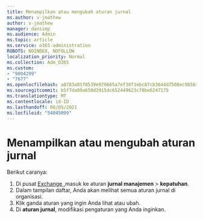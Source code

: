 ```yaml
---
title: Menampilkan atau mengubah aturan jurnal
ms.author: v-jmathew
author: v-jmathew
manager: dansimp
ms.audience: Admin
ms.topic: article
ms.service: o365-administration
ROBOTS: NOINDEX, NOFOLLOW
localization_priority: Normal
ms.collection: Adm_O365
ms.custom:
- "9004299"
- "7677"
ms.openlocfilehash: a8783a85f0539e070665a7ef30f1ebc87cb3644d7508ec9b561ad17200c97505
ms.sourcegitcommit: b5f7da89a650d2915dc652449623c78be6247175
ms.translationtype: MT
ms.contentlocale: id-ID
ms.lasthandoff: 08/05/2021
ms.locfileid: "54045099"
---
```

# <a name="view-or-modify-a-journal-rule"></a>Menampilkan atau mengubah aturan jurnal

Berikut caranya:

1. Di pusat [Exchange ,](https://go.microsoft.com/fwlink/p/?linkid=2059104)masuk ke aturan **jurnal manajemen**  >  **kepatuhan**.
2. Dalam tampilan daftar, Anda akan melihat semua aturan jurnal di organisasi.
3. Klik ganda aturan yang ingin Anda lihat atau ubah.
4. Di **aturan jurnal**, modifikasi pengaturan yang Anda inginkan.
